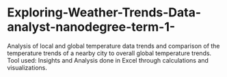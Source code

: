 # Exploring-Weather-Trends-Data-analyst-nanodegree-term-1-
Analysis of local and global temperature data trends and comparison of the temperature trends of a nearby city to overall global temperature trends. Tool used: Insights and Analysis done in Excel through calculations and visualizations.
